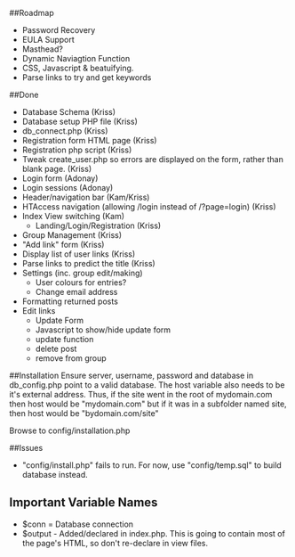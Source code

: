 ##Roadmap

- Password Recovery
- EULA Support
- Masthead? 
- Dynamic Naviagtion Function
- CSS, Javascript & beatuifying. 
- Parse links to try and get keywords

##Done
- Database Schema (Kriss)
- Database setup PHP file (Kriss)
- db_connect.php (Kriss)
- Registration form HTML page  (Kriss)
- Registration php script (Kriss)
- Tweak create_user.php so errors are displayed on the form, rather than blank page. (Kriss)
- Login form (Adonay)
- Login sessions (Adonay)
- Header/navigation bar (Kam/Kriss)
- HTAccess navigation (allowing /login instead of /?page=login) (Kriss)
- Index View switching (Kam)
	- Landing/Login/Registration (Kriss)
- Group Management (Kriss)
- "Add link" form (Kriss)
- Display list of user links (Kriss)
- Parse links to predict the title (Kriss)
- Settings (inc. group edit/making)
	- User colours for entries?
	- Change email address
- Formatting returned posts
- Edit links
	- Update Form
	- Javascript to show/hide update form
	- update function
	- delete post
	- remove  from group

 
##Installation
Ensure server, username, password and database in db_config.php point to a valid database. The host variable also needs to be it's external address. Thus, if the site went in the root of mydomain.com then host would be "mydomain.com" but if it was in a subfolder named site, then host would be "bydomain.com/site"

Browse to config/installation.php

##Issues
- "config/install.php" fails to run. For now, use "config/temp.sql" to build database instead.

## Important Variable Names
- $conn = Database connection
- $output - Added/declared in index.php. This is going to contain most of the page's HTML, so don't re-declare in view files.
